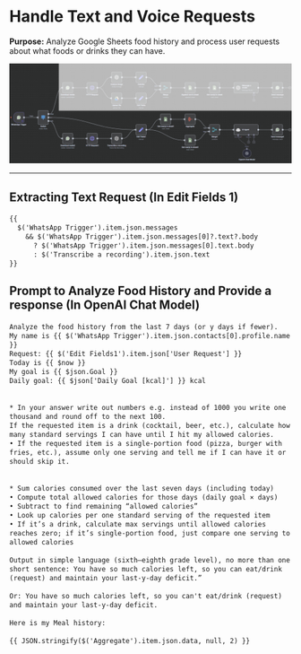 # Handle Text and Voice Requests

**Purpose:** Analyze Google Sheets food history and process user requests about what foods or drinks they can have.

![Text Voice Workflow Diagram](assets/text_voice_workflow.png)

---

## Extracting Text Request (In Edit Fields 1)

```plaintext
{{  
  $('WhatsApp Trigger').item.json.messages 
    && $('WhatsApp Trigger').item.json.messages[0]?.text?.body 
      ? $('WhatsApp Trigger').item.json.messages[0].text.body 
      : $('Transcribe a recording').item.json.text  
}}
```

## Prompt to Analyze Food History and Provide a response (In OpenAI Chat Model)

```plaintext
Analyze the food history from the last 7 days (or y days if fewer).
My name is {{ $('WhatsApp Trigger').item.json.contacts[0].profile.name }}
Request: {{ $('Edit Fields1').item.json['User Request'] }}
Today is {{ $now }}
My goal is {{ $json.Goal }}
Daily goal: {{ $json['Daily Goal [kcal]'] }} kcal


* In your answer write out numbers e.g. instead of 1000 you write one thousand and round off to the next 100.
If the requested item is a drink (cocktail, beer, etc.), calculate how many standard servings I can have until I hit my allowed calories.  
• If the requested item is a single-portion food (pizza, burger with fries, etc.), assume only one serving and tell me if I can have it or should skip it.  


* Sum calories consumed over the last seven days (including today)  
• Compute total allowed calories for those days (daily goal × days)  
• Subtract to find remaining “allowed calories”  
• Look up calories per one standard serving of the requested item  
• If it’s a drink, calculate max servings until allowed calories reaches zero; if it’s single-portion food, just compare one serving to allowed calories  

Output in simple language (sixth–eighth grade level), no more than one short sentence: You have so much calories left, so you can eat/drink (request) and maintain your last-y-day deficit.”

Or: You have so much calories left, so you can't eat/drink (request) and maintain your last-y-day deficit.

Here is my Meal history:

{{ JSON.stringify($('Aggregate').item.json.data, null, 2) }}
```